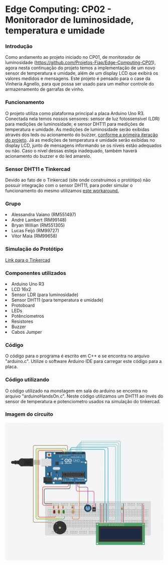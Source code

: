 # Edge Computing: CP02 - Monitorador de luminosidade, temperatura e umidade

### Introdução
Como andamento ao projeto iniciado no CP01, de monitorador de luminosidade (https://github.com/Projetos-Fiap/Edge-Computing-CP01), agora nesta continuação do projeto temos a implementação de um novo sensor de temperatura e umidade, além de um display LCD que exibirá os valores medidos e mensagens. Este projeto é pensado para o case da Vinheria Agnello, para que possa ser usado para um melhor controle do armazenamento de garrafas de vinho.

### Funcionamento
O projeto utiliza como plataforma principal a placa Arduino Uno R3. Conectada nela temos nossos sensores: sensor de luz fotossensível (LDR) para medições de luminosidade; e sensor DHT11 para medições de temperatura e umidade. As medições de luminosidade serão exibidas através dos leds ou acionamento do buzzer, [conforme a primeira iteração do projeto](https://github.com/Projetos-Fiap/Edge-Computing-CP01). Já as medições de temperatura e umidade serão exibidas no display LCD, junto de mensagens informando se os níveis estão adequados ou não. Caso o nível dessas esteja inadequado, também haverá acionamento do buzzer e do led amarelo.

### Sensor DHT11 e Tinkercad
Devido ao fato de o Tinkercad (site onde construímos o protótipo) não possuir integração com o sensor DHT11, para poder simular o funcionamento do mesmo utilizamos [este workaround.](https://www.tinkercad.com/things/9WHnuYNu9yi?sharecode=UuRaVDHLUnUC2ORzrE93pCbKduzNpLg-csoohQ38FVg)

### Grupo
<li>Alessandra Vaiano (RM551497)</li>  
<li>André Lambert (RM99148)</li>  
<li>Bryan Willian (RM551305)</li>
<li>Lucas Feijó (RM99727)</li>
<li>Vitor Maia (RM99658)</li>

### Simulação do Protótipo
[Link para o Tinkercad](https://www.tinkercad.com/things/1vXcAVCbZBl?sharecode=caKTJyt3ogsLfUcALX4isB_AXl_5_HU-LPwECA3DLA0)

### Componentes utilizados
<li>Arduino Uno R3</li>
<li>LCD 16x2</li>
<li>Sensor LDR (para luminosidade)</li>
<li>Sensor DHT11 (para temperatura e umidade)</li>
<li>Protoboard</li>
<li>LEDs</li>
<li>Potênciometros</li>
<li>Resistores</li>
<li>Buzzer</li>
<li>Cabos Jumper</li>

### Código
O código para o programa é escrito em C++ e se encontra no arquivo "arduino.c". Utilize o software Arduino IDE para carregar este código para a placa.

### Código utilizando 
O código utilizado na monstagem em sala do arduino se encontra no arquivo "arduinoHandsOn.c". Neste código utilizamos um DHT11 ao invés do sensor de temperatura e potenciometro usados na simulação do tinkercad.


### Imagem do circuito
![Imagem](https://github.com/Projetos-Fiap/Edge-Computing-CP02/blob/main/circuit_cp02_2.png?raw=true)
